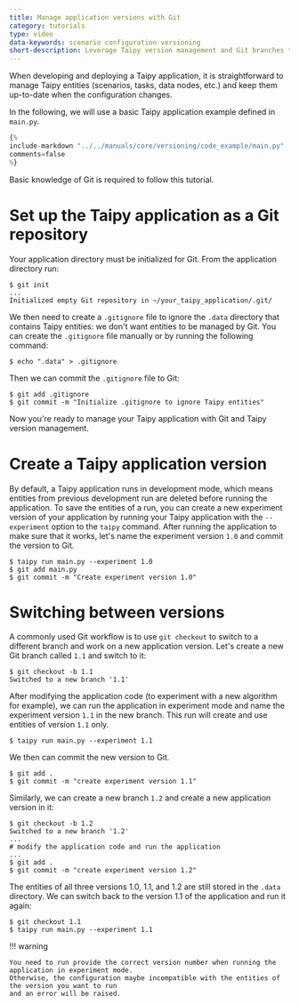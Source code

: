 ```yaml
---
title: Manage application versions with Git
category: tutorials
type: video
data-keywords: scenario configuration versioning
short-description: Leverage Taipy version management and Git branches to deal with multiple versions of your application.
---
```

When developing and deploying a Taipy application, it is straightforward to manage Taipy entities
(scenarios, tasks, data nodes, etc.) and keep them up-to-date when the configuration changes.

In the following, we will use a basic Taipy application example defined in `main.py`.

```python linenums="1" title="main.py"
{%
include-markdown "../../manuals/core/versioning/code_example/main.py"
comments=false
%}
```

Basic knowledge of Git is required to follow this tutorial.

# Set up the Taipy application as a Git repository

Your application directory must be initialized for Git. From the application directory run:

```console
$ git init
...
Initialized empty Git repository in ~/your_taipy_application/.git/
```

We then need to create a `.gitignore` file to ignore the `.data` directory that contains Taipy
entities: we don't want entities to be managed by Git. You can create the `.gitignore` file manually
or by running the following command:

```console
$ echo ".data" > .gitignore
```
Then we can commit the `.gitignore` file to Git:

```console
$ git add .gitignore
$ git commit -m "Initialize .gitignore to ignore Taipy entities"
```

Now you're ready to manage your Taipy application with Git and Taipy version management.

# Create a Taipy application version

By default, a Taipy application runs in development mode, which means entities from previous
development run are deleted before running the application. To save the entities of a run, you
can create a new experiment version of your application by running your Taipy application with the
`--experiment` option to the `taipy` command. After running the application to make sure that it
works, let's name the experiment version `1.0` and commit the version to Git.

```console
$ taipy run main.py --experiment 1.0
$ git add main.py
$ git commit -m "Create experiment version 1.0"
```

# Switching between versions

A commonly used Git workflow is to use `git checkout` to switch to a different branch and work on
a new application version. Let's create a new Git branch called `1.1` and switch to it:

```console
$ git checkout -b 1.1
Switched to a new branch '1.1'
```

After modifying the application code (to experiment with a new algorithm for example), we can run
the application in experiment mode and name the experiment version `1.1` in the new branch. This
run will create and use entities of version `1.1` only.

```console
$ taipy run main.py --experiment 1.1
```

We then can commit the new version to Git.

```console
$ git add .
$ git commit -m "create experiment version 1.1"
```

Similarly, we can create a new branch `1.2` and create a new application version in it:

```console
$ git checkout -b 1.2
Switched to a new branch '1.2'
...
# modify the application code and run the application
...
$ git add .
$ git commit -m "create experiment version 1.2"
```

The entities of all three versions 1.0, 1.1, and 1.2 are still stored in the `.data` directory.
We can switch back to the version 1.1 of the application and run it again:

```console
$ git checkout 1.1
$ taipy run main.py --experiment 1.1
```

!!! warning

    You need to run provide the correct version number when running the application in experiment mode.
    Otherwise, the configuration maybe incompatible with the entities of the version you want to run
    and an error will be raised.
